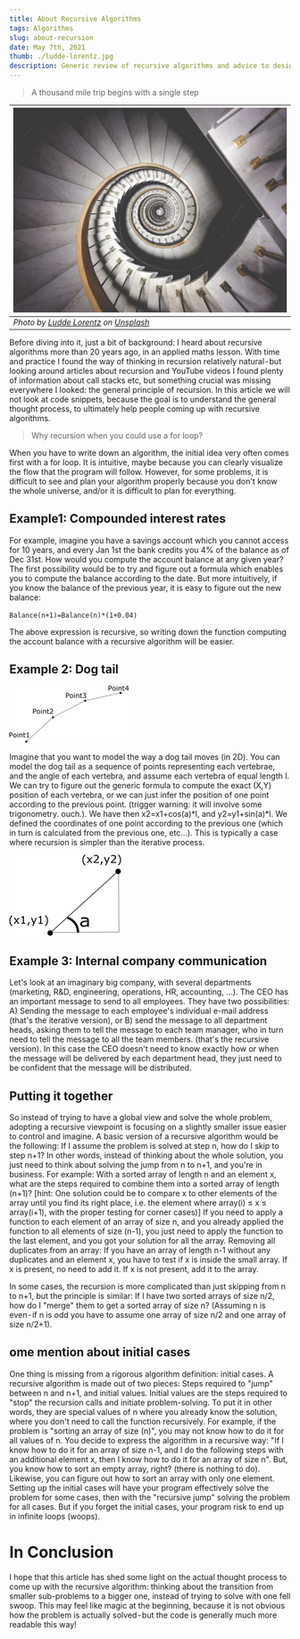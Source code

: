 ```yaml
---
title: About Recursive Algorithms
tags: Algorithms
slug: about-recursion
date: May 7th, 2021
thumb: ./ludde-lorentz.jpg
description: Generic review of recursive algorithms and advice to design such algorithms
---
```


> A thousand mile trip begins with a single step

| ![infinite staircase](./ludde-lorentz.jpg) |
|--|
| _Photo by [Ludde Lorentz](https://unsplash.com/@luddelorentz?utm_source=unsplash&utm_medium=referral&utm_content=creditCopyText) on [Unsplash](https://unsplash.com/?utm_source=unsplash&utm_medium=referral&utm_content=creditCopyText)_ |
  

Before diving into it, just a bit of background: I heard about recursive algorithms more than 20 years ago, in an applied maths lesson. With time and practice I found the way of thinking in recursion relatively natural - but looking around articles about recursion and YouTube videos I found plenty of information about call stacks etc, but something crucial was missing everywhere I looked: the general principle of recursion. In this article we will not look at code snippets, because the goal is to understand the general thought process, to ultimately help people coming up with recursive algorithms.
> Why recursion when you could use a for loop?

When you have to write down an algorithm, the initial idea very often comes first with a for loop. It is intuitive, maybe because you can clearly visualize the flow that the program will follow.
However, for some problems, it is difficult to see and plan your algorithm properly because you don't know the whole universe, and/or it is difficult to plan for everything.

## Example1: Compounded interest rates

For example, imagine you have a savings account which you cannot access for 10 years, and every Jan 1st the bank credits you 4% of the balance as of Dec 31st. How would you compute the account balance at any given year?
The first possibility would be to try and figure out a formula which enables you to compute the balance according to the date.
But more intuitively, if you know the balance of the previous year, it is easy to figure out the new balance:

`Balance(n+1)=Balance(n)*(1+0.04)`

The above expression is recursive, so writing down the function computing the account balance with a recursive algorithm will be easier.

## Example 2: Dog tail

![dog tail structure](./DogTail.png)

Imagine that you want to model the way a dog tail moves (in 2D). You can model the dog tail as a sequence of points representing each vertebrae, and the angle of each vertebra, and assume each vertebra of equal length l.
We can try to figure out the generic formula to compute the exact (X,Y) position of each vertebra, or we can just infer the position of one point according to the previous point. (trigger warning: it will involve some trigonometry. ouch.).
We have then x2=x1+cos(a)*l, and y2=y1+sin(a)*l.
We defined the coordinates of one point according to the previous one (which in turn is calculated from the previous one, etc…). This is typically a case where recursion is simpler than the iterative process.

![angle and trigonometry formula](./DetailedPoint.png)


## Example 3: Internal company communication
Let's look at an imaginary big company, with several departments (marketing, R&D, engineering, operations, HR, accounting, …). The CEO has an important message to send to all employees. They have two possibilities: A) Sending the message to each employee's individual e-mail address (that's the iterative version), or B) send the message to all department heads, asking them to tell the message to each team manager, who in turn need to tell the message to all the team members. (that's the recursive version). In this case the CEO doesn't need to know exactly how or when the message will be delivered by each department head, they just need to be confident that the message will be distributed.

## Putting it together
So instead of trying to have a global view and solve the whole problem, adopting a recursive viewpoint is focusing on a slightly smaller issue easier to control and imagine.
A basic version of a recursive algorithm would be the following:
If I assume the problem is solved at step n, how do I skip to step n+1?
In other words, instead of thinking about the whole solution, you just need to think about solving the jump from n to n+1, and you're in business.
For example:
With a sorted array of length n and an element x, what are the steps required to combine them into a sorted array of length (n+1)? [hint: One solution could be to compare x to other elements of the array until you find its right place, i.e. the element where array(i) ≤ x ≤ array(i+1), with the proper testing for corner cases)]
If you need to apply a function to each element of an array of size n, and you already applied the function to all elements of size (n-1), you just need to apply the function to the last element, and you got your solution for all the array.
Removing all duplicates from an array: If you have an array of length n-1 without any duplicates and an element x, you have to test if x is inside the small array. If x is present, no need to add it. If x is not present, add it to the array.

In some cases, the recursion is more complicated than just skipping from n to n+1, but the principle is similar:
If I have two sorted arrays of size n/2, how do I "merge" them to get a sorted array of size n? (Assuming n is even - if n is odd you have to assume one array of size n/2 and one array of size n/2+1).

## ome mention about initial cases
One thing is missing from a rigorous algorithm definition: initial cases. A recursive algorithm is made out of two pieces: Steps required to "jump" between n and n+1, and initial values.
Initial values are the steps required to "stop" the recursion calls and initiate problem-solving. To put it in other words, they are special values of n where you already know the solution, where you don't need to call the function recursively.
For example, if the problem is "sorting an array of size (n)", you may not know how to do it for all values of n. You decide to express the algorithm in a recursive way: "If I know how to do it for an array of size n-1, and I do the following steps with an additional element x, then I know how to do it for an array of size n". But, you know how to sort an empty array, right? (there is nothing to do). Likewise, you can figure out how to sort an array with only one element.
Setting up the initial cases will have your program effectively solve the problem for some cases, then with the "recursive jump" solving the problem for all cases. But if you forget the initial cases, your program risk to end up in infinite loops (woops).

# In Conclusion
I hope that this article has shed some light on the actual thought process to come up with the recursive algorithm: thinking about the transition from smaller sub-problems to a bigger one, instead of trying to solve with one fell swoop. This may feel like magic at the beginning, because it is not obvious how the problem is actually solved - but the code is generally much more readable this way!